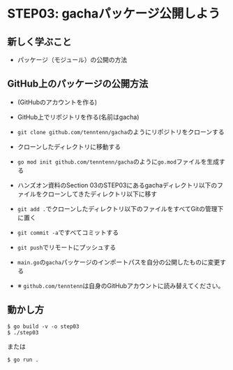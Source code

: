 # STEP03: gachaパッケージ公開しよう

## 新しく学ぶこと

* パッケージ（モジュール）の公開の方法

## GitHub上のパッケージの公開方法

* (GitHubのアカウントを作る)
* GitHub上でリポジトリを作る(名前はgacha)
* `git clone github.com/tenntenn/gacha`のようにリポジトリをクローンする
* クローンしたディレクトリに移動する
* `go mod init github.com/tenntenn/gacha`のように`go.mod`ファイルを生成する
* ハンズオン資料のSection 03のSTEP03にあるgachaディレクトリ以下のファイルをクローンしてきたディレクトリ以下に移す
* `git add .`でクローンしたディレクトリ以下のファイルをすべてGitの管理下に置く
* `git commit -a`ですべてコミットする
* `git push`でリモートにプッシュする
* `main.go`の`gacha`パッケージのインポートパスを自分の公開したものに変更する

* ※ `github.com/tenntenn`は自身のGitHubアカウントに読み替えてください。

## 動かし方

```
$ go build -v -o step03
$ ./step03
```

または

```
$ go run .
```

